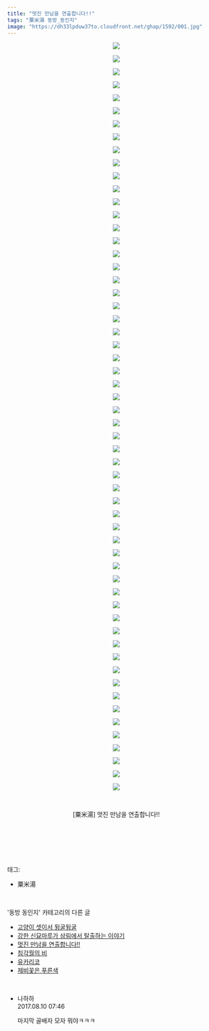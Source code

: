 ```yaml
---
title: "멋진 만남을 연출합니다!!"
tags: "粟米湯 동방_동인지"
image: "https://dh33lpduw37to.cloudfront.net/ghap/1592/001.jpg"
---
```

<div class="article">
<p style="text-align: center; clear: none; float: none;"><img src="{{ site.imgserver2 }}/ghap/1592/001.jpg"/></p>
<p style="text-align: center; clear: none; float: none;"><img src="{{ site.imgserver2 }}/ghap/1592/002.jpg"/></p>
<p style="text-align: center; clear: none; float: none;"><img src="{{ site.imgserver2 }}/ghap/1592/003.jpg"/></p>
<p style="text-align: center; clear: none; float: none;"><img src="{{ site.imgserver2 }}/ghap/1592/004.jpg"/></p>
<p style="text-align: center; clear: none; float: none;"><img src="{{ site.imgserver2 }}/ghap/1592/005.jpg"/></p>
<p style="text-align: center; clear: none; float: none;"><img src="{{ site.imgserver2 }}/ghap/1592/006.jpg"/></p>
<p style="text-align: center; clear: none; float: none;"><img src="{{ site.imgserver2 }}/ghap/1592/007.jpg"/></p>
<p style="text-align: center; clear: none; float: none;"><img src="{{ site.imgserver2 }}/ghap/1592/008.jpg"/></p>
<p style="text-align: center; clear: none; float: none;"><img src="{{ site.imgserver2 }}/ghap/1592/009.jpg"/></p>
<p style="text-align: center; clear: none; float: none;"><img src="{{ site.imgserver2 }}/ghap/1592/010.jpg"/></p>
<p style="text-align: center; clear: none; float: none;"><img src="{{ site.imgserver2 }}/ghap/1592/011.jpg"/></p>
<p style="text-align: center; clear: none; float: none;"><img src="{{ site.imgserver2 }}/ghap/1592/012.jpg"/></p>
<p style="text-align: center; clear: none; float: none;"><img src="{{ site.imgserver2 }}/ghap/1592/013.jpg"/></p>
<p style="text-align: center; clear: none; float: none;"><img src="{{ site.imgserver2 }}/ghap/1592/014.jpg"/></p>
<p style="text-align: center; clear: none; float: none;"><img src="{{ site.imgserver2 }}/ghap/1592/015.jpg"/></p>
<p style="text-align: center; clear: none; float: none;"><img src="{{ site.imgserver2 }}/ghap/1592/016.jpg"/></p>
<p style="text-align: center; clear: none; float: none;"><img src="{{ site.imgserver2 }}/ghap/1592/017.jpg"/></p>
<p style="text-align: center; clear: none; float: none;"><img src="{{ site.imgserver2 }}/ghap/1592/018.jpg"/></p>
<p style="text-align: center; clear: none; float: none;"><img src="{{ site.imgserver2 }}/ghap/1592/019.jpg"/></p>
<p style="text-align: center; clear: none; float: none;"><img src="{{ site.imgserver2 }}/ghap/1592/020.jpg"/></p>
<p style="text-align: center; clear: none; float: none;"><img src="{{ site.imgserver2 }}/ghap/1592/021.jpg"/></p>
<p style="text-align: center; clear: none; float: none;"><img src="{{ site.imgserver2 }}/ghap/1592/022.jpg"/></p>
<p style="text-align: center; clear: none; float: none;"><img src="{{ site.imgserver2 }}/ghap/1592/023.jpg"/></p>
<p style="text-align: center; clear: none; float: none;"><img src="{{ site.imgserver2 }}/ghap/1592/024.jpg"/></p>
<p style="text-align: center; clear: none; float: none;"><img src="{{ site.imgserver2 }}/ghap/1592/025.jpg"/></p>
<p style="text-align: center; clear: none; float: none;"><img src="{{ site.imgserver2 }}/ghap/1592/026.jpg"/></p>
<p style="text-align: center; clear: none; float: none;"><img src="{{ site.imgserver2 }}/ghap/1592/027.jpg"/></p>
<p style="text-align: center; clear: none; float: none;"><img src="{{ site.imgserver2 }}/ghap/1592/028.jpg"/></p>
<p style="text-align: center; clear: none; float: none;"><img src="{{ site.imgserver2 }}/ghap/1592/029.jpg"/></p>
<p style="text-align: center; clear: none; float: none;"><img src="{{ site.imgserver2 }}/ghap/1592/030.jpg"/></p>
<p style="text-align: center; clear: none; float: none;"><img src="{{ site.imgserver2 }}/ghap/1592/031.jpg"/></p>
<p style="text-align: center; clear: none; float: none;"><img src="{{ site.imgserver2 }}/ghap/1592/032.jpg"/></p>
<p style="text-align: center; clear: none; float: none;"><img src="{{ site.imgserver2 }}/ghap/1592/033.jpg"/></p>
<p style="text-align: center; clear: none; float: none;"><img src="{{ site.imgserver2 }}/ghap/1592/034.jpg"/></p>
<p style="text-align: center; clear: none; float: none;"><img src="{{ site.imgserver2 }}/ghap/1592/035.jpg"/></p>
<p style="text-align: center; clear: none; float: none;"><img src="{{ site.imgserver2 }}/ghap/1592/036.jpg"/></p>
<p style="text-align: center; clear: none; float: none;"><img src="{{ site.imgserver2 }}/ghap/1592/037.jpg"/></p>
<p style="text-align: center; clear: none; float: none;"><img src="{{ site.imgserver2 }}/ghap/1592/038.jpg"/></p>
<p style="text-align: center; clear: none; float: none;"><img src="{{ site.imgserver2 }}/ghap/1592/039.jpg"/></p>
<p style="text-align: center; clear: none; float: none;"><img src="{{ site.imgserver2 }}/ghap/1592/040.jpg"/></p>
<p style="text-align: center; clear: none; float: none;"><img src="{{ site.imgserver2 }}/ghap/1592/041.jpg"/></p>
<p style="text-align: center; clear: none; float: none;"><img src="{{ site.imgserver2 }}/ghap/1592/042.jpg"/></p>
<p style="text-align: center; clear: none; float: none;"><img src="{{ site.imgserver2 }}/ghap/1592/043.jpg"/></p>
<p style="text-align: center; clear: none; float: none;"><img src="{{ site.imgserver2 }}/ghap/1592/044.jpg"/></p>
<p style="text-align: center; clear: none; float: none;"><img src="{{ site.imgserver2 }}/ghap/1592/045.jpg"/></p>
<p style="text-align: center; clear: none; float: none;"><img src="{{ site.imgserver2 }}/ghap/1592/046.jpg"/></p>
<p style="text-align: center; clear: none; float: none;"><img src="{{ site.imgserver2 }}/ghap/1592/047.jpg"/></p>
<p style="text-align: center; clear: none; float: none;"><img src="{{ site.imgserver2 }}/ghap/1592/048.jpg"/></p>
<p style="text-align: center; clear: none; float: none;"><img src="{{ site.imgserver2 }}/ghap/1592/049.jpg"/></p>
<p style="text-align: center; clear: none; float: none;"><img src="{{ site.imgserver2 }}/ghap/1592/050.jpg"/></p>
<p style="text-align: center; clear: none; float: none;"><img src="{{ site.imgserver2 }}/ghap/1592/051.jpg"/></p>
<p style="text-align: center; clear: none; float: none;"><img src="{{ site.imgserver2 }}/ghap/1592/052.jpg"/></p>
<p style="text-align: center; clear: none; float: none;"><img src="{{ site.imgserver2 }}/ghap/1592/053.jpg"/></p>
<p style="text-align: center; clear: none; float: none;"><img src="{{ site.imgserver2 }}/ghap/1592/054.jpg"/></p>
<p style="text-align: center; clear: none; float: none;"><img src="{{ site.imgserver2 }}/ghap/1592/055.jpg"/></p>
<p style="text-align: center; clear: none; float: none;"><img src="{{ site.imgserver2 }}/ghap/1592/056.jpg"/></p>
<p style="text-align: center; clear: none; float: none;"><img src="{{ site.imgserver2 }}/ghap/1592/057.jpg"/></p>
<p style="text-align: center; clear: none; float: none;"><img src="{{ site.imgserver2 }}/ghap/1592/058.jpg"/></p>
<p style="text-align: center; clear: none; float: none;"><br/></p>
<p style="text-align: center; clear: none; float: none;">[粟米湯] 멋진 만남을 연출합니다!!</p>
<p style="text-align: center; clear: none; float: none;"><br/></p>
<p><br/></p>
</div><br/>
<div class="tagTrail">
<p>태그: </p>
<ul>
<li>粟米湯</li>
</ul>
</div><br/>
<div class="another">
<p>'동방 동인지' 카테고리의 다른 글</p>
<ul>
<li><a href="/ghap_1594">고양이 셋이서 뒹굴뒹굴</a></li>
<li><a href="/ghap_1593">강한 신묘마루가 삼림에서 탈출하는 이야기</a></li>
<li><a href="/ghap_1592">멋진 만남을 연출합니다!!</a></li>
<li><a href="/ghap_1591">침각월의 비</a></li>
<li><a href="/ghap_1590">유카리코</a></li>
<li><a href="/ghap_1588">제비꽃은 푸른색</a></li>
</ul>
</div><br/>
<div class="cb_module cb_fluid">
<div class="cb_wrt cb_profile">
<div class="comment">
<ul>
<li class="cb_thumb_off" id="comment15055799">
<div class="cb_comment_area">
<div class="cb_info_area">
<div class="cb_section">
<span class="cb_nick_name">나하하</span>
</div>
<div class="cb_section">
<span class="cb_date">2017.08.10 07:46 </span>
</div>
</div>
<div class="cb_dsc_comment">
<p class="cb_dsc">
											마지막 골배자 모자 뭐야ㅋㅋㅋ
										</p>
</div>
</div></li>
</ul>
</div>
</div><!-- commentList close -->
</div><br/>
